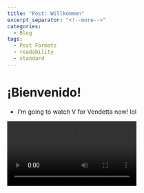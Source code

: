 ```yaml
---
title: "Post: Willkommen"
excerpt_separator: "<!--more-->"
categories:
  - Blog
tags:
  - Post Formats
  - readability
  - standard
---
```

# ¡Bienvenido!
- I'm going to watch V for Vendetta now! lol
<video controls>
  <source src="assets/images/v.webm" type="video/vp8">
    Your browser does not support HTML video.
</video>
